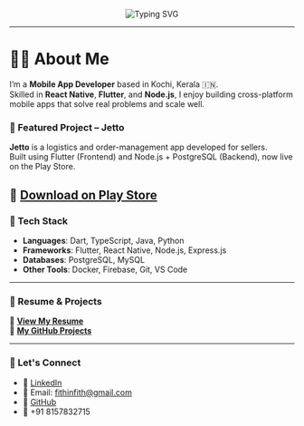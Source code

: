 <!-- Animated Header -->
<p align="center">
  <img src="https://readme-typing-svg.herokuapp.com?color=36BCF7&size=28&center=true&vCenter=true&multiline=true&lines=Hi+I'm+Fithin+Vijay+M+V;Mobile+App+Developer;React+Native+%7C+Flutter+%7C+Node.js+Enthusiast;Always+learning+new+things+💻" alt="Typing SVG" />
</p>

---

# 👨‍💻  About Me

I’m a **Mobile App Developer** based in Kochi, Kerala 🇮🇳.  
Skilled in **React Native**, **Flutter**, and **Node.js**, I enjoy building cross-platform mobile apps that solve real problems and scale well.

### 🚀 Featured Project – Jetto

**Jetto** is a logistics and order-management app developed for sellers.  
Built using Flutter (Frontend) and Node.js + PostgreSQL (Backend), now live on the Play Store.

📱 **[Download on Play Store](https://play.google.com/store/apps/details?id=com.jetto.store)**  
---

### 🧰 Tech Stack

- **Languages**: Dart, TypeScript, Java, Python  
- **Frameworks**: Flutter, React Native, Node.js, Express.js  
- **Databases**: PostgreSQL, MySQL  
- **Other Tools**: Docker, Firebase, Git, VS Code  

---

### 💼 Resume & Projects

📄 [**View My Resume**](https://github.com/fithin-m/fithin-m/blob/main/FithinResumee.pdf)  
📁 [**My GitHub Projects**](https://github.com/fithin-m?tab=repositories)

---

### 🔗 Let's Connect

- 💼 [LinkedIn](https://www.linkedin.com/in/fithin-vijay-mv/)
- 📧 Email: [fithinfith@gmail.com](mailto:fithinfith@gmail.com)
- 🧰 [GitHub](https://github.com/fithin-m)
- 📱 +91 8157832715
